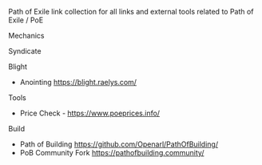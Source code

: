 Path of Exile
link collection for all links and external tools related to Path of Exile / PoE

Mechanics

Syndicate

Blight
* Anointing https://blight.raelys.com/

Tools
* Price Check - https://www.poeprices.info/

Build
* Path of Building https://github.com/Openarl/PathOfBuilding/
* PoB Community Fork https://pathofbuilding.community/

